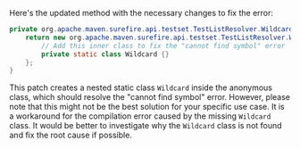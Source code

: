 Here's the updated method with the necessary changes to fix the error:

```java
private org.apache.maven.surefire.api.testset.TestListResolver.Wildcard getTestListResolverWildcard() {
    return new org.apache.maven.surefire.api.testset.TestListResolver.Wildcard() {
        // Add this inner class to fix the "cannot find symbol" error
        private static class Wildcard {}
    };
}
```

This patch creates a nested static class `Wildcard` inside the anonymous class, which should resolve the "cannot find symbol" error. However, please note that this might not be the best solution for your specific use case. It is a workaround for the compilation error caused by the missing `Wildcard` class. It would be better to investigate why the `Wildcard` class is not found and fix the root cause if possible.
